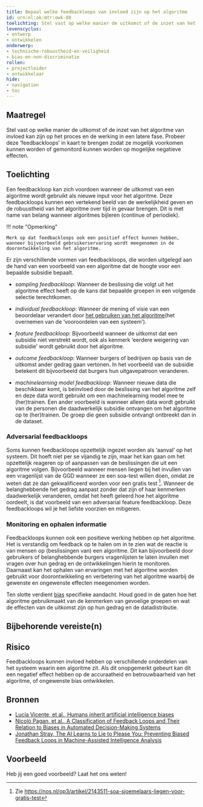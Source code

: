 ```yaml
---
title: Bepaal welke feedbackloops van invloed zijn op het algoritme
id: urn:nl:ak:mtr:owk-08
toelichting: Stel vast op welke manier de uitkomst of de inzet van het algoritme van invloed kan zijn op het proces en de werking in een latere fase. Probeer deze ‘feedbackloops’ in kaart te brengen zodat ze mogelijk voorkomen kunnen worden of gemonitord kunnen worden op mogelijke negatieve effecten. 
levenscyclus:
- ontwerp
- ontwikkelen
onderwerp:
- technische-robuustheid-en-veiligheid
- bias-en-non-discriminatie
rollen:
- projectleider
- ontwikkelaar
hide:
- navigation
- toc
---
```


<!-- tags -->

## Maatregel
Stel vast op welke manier de uitkomst of de inzet van het algoritme van invloed kan zijn op het proces en de werking in een latere fase. 
Probeer deze ‘feedbackloops’ in kaart te brengen zodat ze mogelijk voorkomen kunnen worden of gemonitord kunnen worden op mogelijke negatieve effecten. 

## Toelichting
Een feedbackloop kan zich voordoen wanneer de uitkomst van een algoritme wordt gebruikt als nieuwe input voor het algoritme. 
Deze feedbackloops kunnen een vertekend beeld van de werkelijkheid geven en de robuustheid van het algoritme over tijd in gevaar brengen. Dit is met name van belang wanneer algoritmes bijleren (continue of periodiek). 

!!! note "Opmerking"

    Merk op dat feedbackloops ook een positief effect kunnen hebben, wanneer bijvoorbeeld gebruikerservaring wordt meegenomen in de doorontwikkeling van het algoritme. 

Er zijn verschillende vormen van feedbackloops, die worden uitgelegd aan de hand van een voorbeeld van een algoritme dat de hoogte voor een bepaalde subsidie bepaalt.

- *sampling feedbackloop*: Wanneer de beslissing die volgt uit het algoritme effect heeft op de kans dat bepaalde groepen in een volgende selectie terechtkomen. 

- *individual feedbackloop*: Wanneer de mening of visie van een beoordelaar verandert door [het gebruiken van het algoritme](../../onderwerpen/bias-en-non-discriminatie.md#menselijke-bias)(het overnemen van de ‘vooroordelen van een systeem’). 

- *feature feedbackloop*: Bijvoorbeeld wanneer de uitkomst dat een subsidie niet verstrekt wordt, ook als kenmerk ‘eerdere weigering van subsidie’ wordt gebruikt door het algoritme. 

- *outcome feedbackloop*: Wanneer burgers of bedrijven op basis van de uitkomst ander gedrag gaan vertonen. In het voorbeeld van de subsidie betekent dit bijvoorbeeld dat burgers hun uitgavepatroon veranderen. 

- *machinelearning model feedbackloop*: Wanneer nieuwe data die beschikbaar komt, is beïnvloed door de beslissing van het algoritme zelf en deze data wordt gebruikt om een machinelearning model mee te (her)trainen. Een ander voorbeeld is wanneer alleen data wordt gebruikt van de personen die daadwerkelijk subsidie ontvangen om het algoritme op te (her)trainen. De groep die geen subsidie ontvangt ontbreekt dan in de dataset. 

### Adversarial feedbackloops
Soms kunnen feedbackloops opzettelijk ingezet worden als ‘aanval’ op het systeem. 
Dit hoeft niet per se vijandig te zijn, maar het kan gaan om het opzettelijk reageren op of aanpassen van de beslissingen die uit een algoritme volgen. 
Bijvoorbeeld wanneer mensen liegen bij het invullen van een vragenlijst van de GGD wanneer ze een soa-test willen doen, omdat ze weten dat ze dan gekwalificeerd worden voor een gratis test [^1]. 
Wanneer de belanghebbende het gedrag aanpast zonder dat zijn of haar kenmerken daadwerkelijk veranderen, omdat het heeft geleerd hoe het algoritme oordeelt, is dat voorbeeld van een adversarial feature feedbackloop. 
Deze feedbackloops wil je het liefste voorzien en mitigeren.  

[^1]: Zie https://nos.nl/op3/artikel/2143511-soa-sjoemelaars-liegen-voor-gratis-test

### Monitoring en ophalen informatie
Feedbackloops kunnen ook een positieve werking hebben op het algoritme. Het is verstandig om feedback op te halen om in te zien wat de reactie is van mensen op (beslissingen van) een algoritme. 
Dit kan bijvoorbeeld door gebruikers of belanghebbende burgers vragenlijsten te laten invullen met vragen over hun gedrag en de ontwikkelingen hierin te monitoren. 
Daarnaast kan het ophalen van ervaringen met het algoritme worden gebruikt voor doorontwikkeling en verbetering van het algoritme waarbij de gewenste en ongewenste effecten meegenomen worden. 

Ten slotte verdient [bias](../../onderwerpen/bias-en-non-discriminatie.md) specifieke aandacht. Houd goed in de gaten hoe het algoritme gebruikmaakt van de kenmerken van gevoelige groepen en wat de effecten van de uitkomst zijn op hun gedrag en de datadistributie.

## Bijbehorende vereiste(n)
<!-- list_vereisten_on_maatregelen_page -->

## Risico
Feedbackloops kunnen invloed hebben op verschillende onderdelen van het systeem waarin een algoritme zit. Als dit onopgemerkt gebeurt kan dit een negatief effect hebben op de accuraatheid en betrouwbaarheid van het algoritme, of ongewenste bias ontwikkelen. 

## Bronnen
- [Lucía Vicente, et al., Humans inherit artificial intelligence biases](https://www.nature.com/articles/s41598-023-42384-8)
- [Nicolò Pagan, et al., A Classification of Feedback Loops and Their Relation to Biases in Automated Decision-Making Systems](https://arxiv.org/abs/2305.06055)
- [Jonathan Stray, The AI Learns to Lie to Please You: Preventing Biased Feedback Loops in Machine-Assisted Intelligence Analysis](https://www.mdpi.com/2813-2203/2/2/20)

## Voorbeeld
Heb jij een goed voorbeeld? Laat het ons weten!
